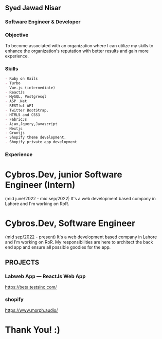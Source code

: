 ## Syed Jawad Nisar
<!---
### Senior Web Architect & Developer
--->
### Software Engineer & Developer

### Objective
To become associated with an organization where I can utilize my skills to enhance the organization's reputation with better results and gain more experience.

### Skills
```markdown
- Ruby on Rails
- Turbo
- Vue.js (intermediate)
- ReactJs
- MySQL, Postgresql
- ASP .Net
- RESTful API
- Twitter BootStrap.
- HTML5 and CSS3
- FabricJs
- Ajax,Jquery,Javascript
- Nextjs
- Gruntjs
- Shopify theme development,
- Shopify private app development
```
<!---
- HTML5 and Canvas API,CSS3
- GraphQL, Apollo Client, 
- Python (Django)
- ReduxJs
- Laravel
- Stripe
- Handlebars.js
--->
### Experience
# Cybros.Dev, junior Software Engineer (Intern)
(mid june/2022 - mid sep/2022)
It's a web development based company in Lahore and I'm working on RoR.

# Cybros.Dev,  Software Engineer
(mid sep/2022 - present)
It's a web development based company in Lahore and I'm working on RoR. My responsibilities are here to architect the back end app and ensure all possible goodies for the app. 
<!---
# Xnrel Canada Inc., Remote — Sr. Front End Engineer (Team Lead)
(mid 2019 - 2021)
It's a Saas based product company based in Canada and I’m working on their Student Information System which is a replica of PeopleSoft by oracle. It is  a Cloud/Web based Reactjs Application that provides all features offered by PeopleSoft and with the addition of a shopping cart of courses and programs offered by Universities. My responsibilities are here to architect the front end app and ensure all possible goodies for the app. 


Technologies used: React Js, Redux, ReactStrap Ui, lodash, Ruby On Rails
Fly Inc., Remote — Sr. Front End Engineer (Team Lead)
(2018-2020)
It’s an all-in platform of booking flights, hotels and cars. My responsibilities were to ensure team work collaboratively on different aspects of the project with quality code/solutions for their clients or users.
Technologies used: React Js, Redux, Material Ui, Rxjs, lodash, testcafe.

# Technogeeks LLC USA — ROR Engineer 
I’ve worked here in various small projects in Ruby on Rails and explored different ways of modern web based trends in the market.
Technologies: ROR, Chrome Extension Making.

# Alprints, Pakistan — Co-founder & Software Engineer
Working as a team lead to handle on-line business and development. Close look at how business processes are being run. My recent ongoing projects here are
Alprints Web (Wordpress CMS)
Digital Marketing with latest industry trends
Digital Media and SEO techniques

# Devsinc. Inc, Pakistan — Rails Web Developer
(2017-2018)
This was the most learning and best experience of my life with a 1 year employment contract. Here I’ve worked on a very big project for a company with a big team. What I earned from them is
Team collaboration
Effective Problem solving
Effective Communication
Agile based tasks and workflows

# Consultechsol, Pakistan — .Net Web Developer
(2015-2016) Associate Web Developer
As Associate Web Developer I started here my professional career and worked on  following areas
Requirement gathering 
Design and develop interactive websites designs
Web development according to given guides
Effective Communication among team members
Agile based tasks and workflows using tools like asana
--->

## PROJECTS

### Labweb App — ReactJs Web App
https://beta.testsinc.com/
<!---
### Glitzi — ReactJs Web App (Ant.Design UI)
https://app.glitzisalud.com/

### Get Chat Widget— ReactJs Web App
https://chato.io/
--->

### shopify
https://www.morph.audio/

# Thank You! :)


<!---
- 👋 Hi, I’m @SyedJawadNisar
- 👀 I’m interested in playing with Tech.
- 🌱 I’m currently learning computer worlds.
- 💞️ I’m looking to collaborate on web development projects.



- 📫 How to reach me .
You can click the Preview link to take a look at your changes.
--->
